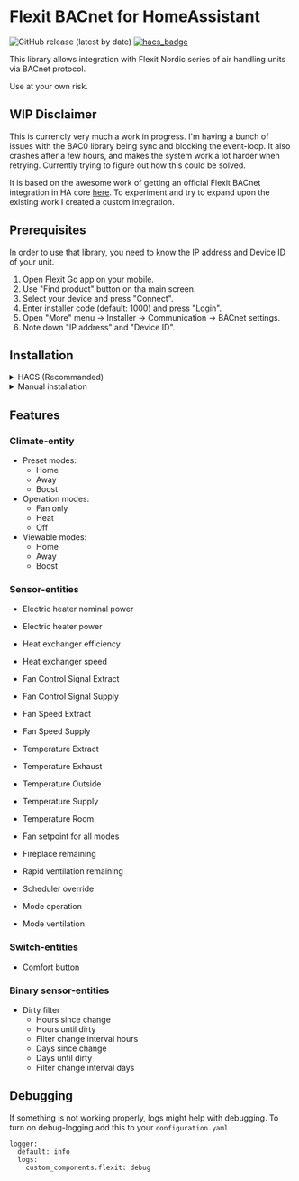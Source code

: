# Flexit BACnet for HomeAssistant

![GitHub release (latest by date)](https://img.shields.io/github/v/release/sindrebroch/flexit_bacnet?style=flat-square)
[![hacs_badge](https://img.shields.io/badge/HACS-Custom-41BDF5.svg)](https://github.com/hacs/integration)

This library allows integration with Flexit Nordic series of air handling units via BACnet protocol.

Use at your own risk.

## WIP Disclaimer

This is currencly very much a work in progress. I'm having a bunch of issues with the BAC0 library being sync and blocking the event-loop. It also crashes after a few hours, and makes the system work a lot harder when retrying. Currently trying to figure out how this could be solved.

It is based on the awesome work of getting an official Flexit BACnet integration in HA core [here](https://github.com/home-assistant/core/pull/79652). To experiment and try to expand upon the existing work I created a custom integration.

## Prerequisites

In order to use that library, you need to know the IP address and Device ID of your unit.

1. Open Flexit Go app on your mobile.
2. Use "Find product" button on tha main screen.
3. Select your device and press "Connect".
4. Enter installer code (default: 1000) and press "Login".
5. Open "More" menu -> Installer -> Communication -> BACnet settings.
6. Note down "IP address" and "Device ID".

## Installation

<details>
  <summary>HACS (Recommanded)</summary>

1. Ensure that [HACS](https://hacs.xyz/) is installed.
2. Add this repository as a custom repository
3. Search for and install the "Flexit Bacnet" integration.
4. Restart Home Assistant.
5. Add the `Flexit Bacnet` integration to HA from the integration-page
6. Enter your IP address and DeviceID
</details>

<details>
  <summary>Manual installation</summary>

1. Download the `Source code (zip)` file from the
   [latest release](https://github.com/sindrebroch/flexit_bacnet/releases/latest).
2. Unpack the release and copy the `custom_components/flexit_bacnet` directory
   into the `custom_components` directory of your Home Assistant
   installation.
3. Restart Home Assistant.
4. Add the `Flexit Bacnet` integration to HA from the integration-page
6. Enter your IP address and DeviceID
</details>

## Features

### Climate-entity

- Preset modes:
  - Home
  - Away
  - Boost
- Operation modes:
  - Fan only
  - Heat
  - Off
- Viewable modes:
  - Home
  - Away
  - Boost

### Sensor-entities

- Electric heater nominal power
- Electric heater power
- Heat exchanger efficiency
- Heat exchanger speed

- Fan Control Signal Extract
- Fan Control Signal Supply
- Fan Speed Extract
- Fan Speed Supply

- Temperature Extract
- Temperature Exhaust
- Temperature Outside
- Temperature Supply
- Temperature Room

- Fan setpoint for all modes
- Fireplace remaining
- Rapid ventilation remaining

- Scheduler override
- Mode operation
- Mode ventilation

### Switch-entities

- Comfort button

### Binary sensor-entities

- Dirty filter
  - Hours since change
  - Hours until dirty
  - Filter change interval hours
  - Days since change
  - Days until dirty
  - Filter change interval days

## Debugging

If something is not working properly, logs might help with debugging. To turn on debug-logging add this to your `configuration.yaml`

```
logger:
  default: info
  logs:
    custom_components.flexit: debug
```
